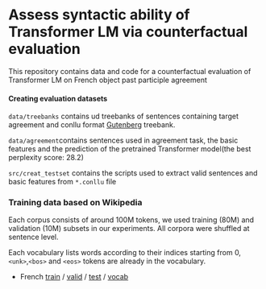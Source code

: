 # Assess syntactic ability of Transformer LM via counterfactual evaluation
This repository contains data and code for a counterfactual evaluation of Transformer LM on French object past participle agreement

#### Creating evaluation datasets

`data/treebanks` contains ud treebanks of sentences containing target agreement and conllu format [Gutenberg](https://gitlab.huma-num.fr/bli/syntactic-ability-nlm/-/blob/master/data/treebank/French/gutenberg-treebank.conllu) treebank.

`data/agreement`contains sentences used in agreement task, the basic features and the prediction of the pretrained Transformer model(the best perplexity score: 28.2)

`src/creat_testset` contains the scripts used to extract valid sentences and basic features from `*.conllu` file

### Training data based on Wikipedia

Each corpus consists of around 100M tokens, we used training (80M) and validation (10M) subsets in our experiments. All corpora were shuffled at sentence level.

Each vocabulary lists words according to their indices starting from 0, `<unk>`,`<bos>` and `<eos>` tokens are already in the vocabulary. 

- French [train]() / [valid]() / [test]() / [vocab]()


